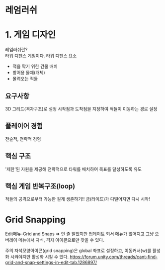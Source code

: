 # 레엄러쉬
# 1. 게임 디자인
레엄러쉬란? <br>
타워 디펜스 게임이다.
타워 디펜스 요소
* 적을 막기 위한 건물 배치
* 방어용 물체(개체)
* 몰려오는 적들

## 요구사항
3D 그리드(격자구조)로 설정
시작점과 도착점을 지정하여 적들이 이동하는 경로 설정<br>

## 플레이어 경험
전술적, 전략적 경험<br>

## 핵심 구조
'제한'된 자원을 제공해 전략적으로 타워를 배치하여 목표를 달성하도록 유도

## 핵심 게임 반복구조(loop)
적들의 공격으로부터 가능한 길게 생존하기!!
금(라이프)가 다떨어지면 다시 시작!


# Grid Snapping
Edit메뉴-Grid and Snaps
=> 인 줄 알았지만 업데이트 되서 메뉴가 없어지고 그냥 오버레이 메뉴에서 자석, 격자 아이콘으로만 찾을 수 있다.

주의 자석모양아이콘(grid snapping)은 global 좌표로 설정하고, 이동커서(w)를 활성화 시켜야지만 활성화 시킬 수 있다.
https://forum.unity.com/threads/cant-find-grid-and-snap-settings-in-edit-tab.1286897/